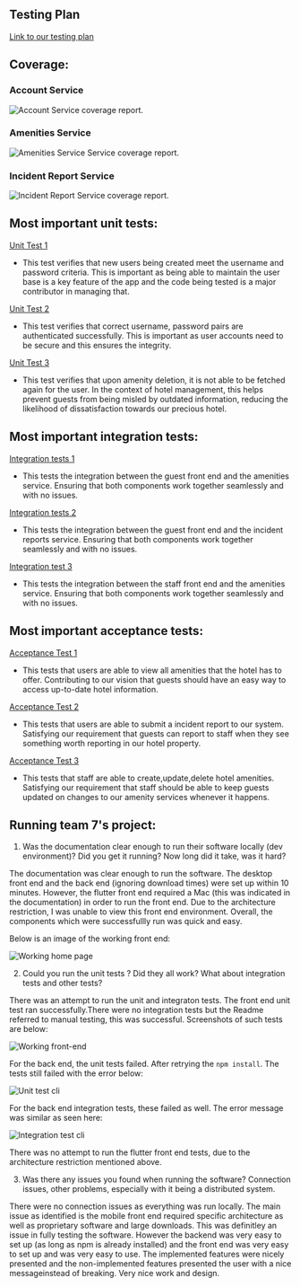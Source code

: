 ## Testing Plan

[Link to our testing plan](../project_docs/TestingPlan.pdf)

## Coverage:

### Account Service
![Account Service coverage report. ](images/account-coverage.png)

### Amenities Service
![Amenities Service Service coverage report. ](images/amenities_test_coverage.png)

### Incident Report Service
![Incident Report Service coverage report. ](images/incident_reports_coverage.png)


## Most important unit tests:

[Unit Test 1](https://github.com/rainclouded/Concierge/blob/658552c30cd19159889297f31fc4a4a50e678359/src/accounts/tests/ValidationManager_unit_test.py#L101)
 - This test verifies that new users being created meet the username and password criteria. This is important as being able to maintain the user base is a key feature of the app and the code being tested is a major contributor in managing that.
   
[Unit Test 2](https://github.com/rainclouded/Concierge/blob/658552c30cd19159889297f31fc4a4a50e678359/src/accounts/tests/AuthenticationManager_unit_test.py#L163)
 - This test verifies that correct username, password pairs are authenticated successfully. This is important as user accounts need to be secure and this ensures the integrity.

[Unit Test 3](https://vscode.dev/github/rainclouded/Concierge/blob/documentation/sprint1worksheet/82950190/src/amenities/amenities_test/UnitTest1.cs#L158)
 - This test verifies that upon amenity deletion, it is not able to be fetched again for the user. In the context of hotel management, this helps prevent guests from being misled by outdated information, reducing the likelihood of dissatisfaction towards our precious hotel.

## Most important integration tests:
[Integration tests 1](https://github.com/rainclouded/Concierge/blob/main/src/guest_webapp/cypress/e2e/amenities_integration.cy.js)
- This tests the integration between the guest front end and the amenities service. Ensuring that both components work together seamlessly and with no issues.

[Integration tests 2](https://github.com/rainclouded/Concierge/blob/main/src/guest_webapp/cypress/e2e/incident_reports_integration.cy.js)
- This tests the integration between the guest front end and the incident reports service. Ensuring that both components work together seamlessly and with no issues.

[Integration test 3](https://github.com/rainclouded/Concierge/blob/main/src/staff_webapp/cypress/e2e/amenities_integration.cy.ts)
- This tests the integration between the staff front end and the amenities service. Ensuring that both components work together seamlessly and with no issues.

## Most important acceptance tests:
[Acceptance Test 1](https://github.com/rainclouded/Concierge/blob/main/src/guest_webapp/cypress/e2e/amenities_integration.cy.js)
- This tests that users are able to view all amenities that the hotel has to offer. Contributing to our vision that guests should have an easy way to access up-to-date hotel information.

[Acceptance Test 2](https://github.com/rainclouded/Concierge/blob/main/src/guest_webapp/cypress/e2e/incident_reports_integration.cy.js)
- This tests that users are able to submit a incident report to our system. Satisfying our requirement that guests can report to staff when they see something worth reporting in our hotel property.

[Acceptance Test 3](https://github.com/rainclouded/Concierge/blob/main/src/staff_webapp/cypress/e2e/amenities_integration.cy.ts)
- This tests that staff are able to create,update,delete hotel amenities. Satisfying our requirement that staff should be able to keep guests updated on changes to our amenity services whenever it happens.


## Running team 7's project:

1. Was the documentation clear enough to run their software locally (dev environment)? Did you get it running? Now long did it take, was it hard?

The documentation was clear enough to run the software. The desktop front end and the back end (ignoring download times) were set up within 10 minutes. However, the flutter front end required a Mac (this was indicated in the documentation) in order to run the front end. Due to the architecture restriction, I was unable to view this front end environment. Overall, the components which were successfullly run was quick and easy. 

Below is an image of the working front end:

![Working home page](/docs/sprint_1/images/rh_home.png)

2. Could you run the unit tests ? Did they all work? What about integration tests and other tests?

There was an attempt to run the unit and integraton tests. The front end unit test ran successfully.There were no integration tests but the Readme referred to manual testing, this was successful. Screenshots of such tests are below:

![Working front-end](/docs/sprint_1/images/rh_page.png)


For the back end, the unit tests failed. After retrying the ```npm install```. The tests still failed with the error below:

![Unit test cli](/docs/sprint_1/images/rh_unit.png)

For the back end integration tests, these failed as well. The error message was similar as seen here:

![Integration test cli](/docs/sprint_1/images/rh_integration.png)



There was no attempt to run the flutter front end tests, due to the architecture restriction mentioned above.

3. Was there any issues you found when running the software? Connection issues, other problems, especially with it being a distributed system.

There were no connection issues as everything was run locally. The main issue as identified is the mobile front end required specific architecture as well as proprietary software and large downloads. This was definitley an issue in fully testing the software. However the backend was very easy to set up (as long as npm is already installed) and the front end was very easy to set  up and was very easy to use. The implemented features were nicely presented and the non-implemented features presented the user with a nice messageinstead of breaking. Very nice work and design.

